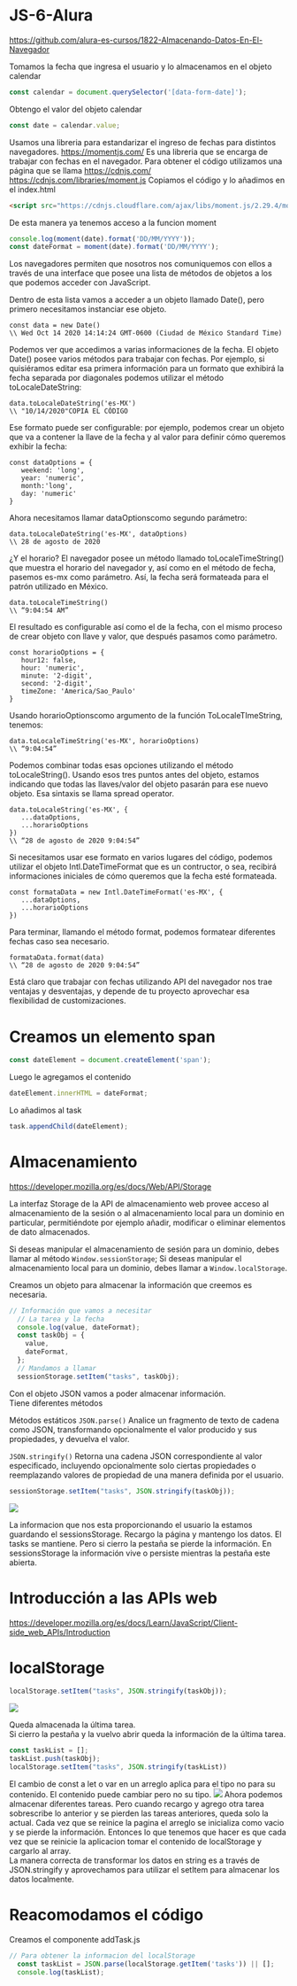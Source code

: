 # JS-6-Alura

https://github.com/alura-es-cursos/1822-Almacenando-Datos-En-El-Navegador

Tomamos la fecha que ingresa el usuario y lo almacenamos en el objeto calendar
```javascript
const calendar = document.querySelector('[data-form-date]');
```
Obtengo el valor del objeto calendar
```javascript
const date = calendar.value;
```
Usamos una libreria para estandarizar el ingreso de fechas para distintos navegadores.
https://momentjs.com/
Es una libreria que se encarga de trabajar con fechas en el navegador.
Para obtener el código utilizamos una página que se llama
https://cdnjs.com/
https://cdnjs.com/libraries/moment.js
Copiamos el código y lo añadimos en el index.html
```html
<script src="https://cdnjs.cloudflare.com/ajax/libs/moment.js/2.29.4/moment.min.js"></script>
```
De esta manera ya tenemos acceso a la funcion moment
```js
console.log(moment(date).format('DD/MM/YYYY'));
const dateFormat = moment(date).format('DD/MM/YYYY');
```

Los navegadores permiten que nosotros nos comuniquemos con ellos a través de una interface que posee una lista de métodos de objetos a los que podemos acceder con JavaScript.

Dentro de esta lista vamos a acceder a un objeto llamado Date(), pero primero necesitamos instanciar ese objeto.

```
const data = new Date()
\\ Wed Oct 14 2020 14:14:24 GMT-0600 (Ciudad de México Standard Time)
```
Podemos ver que accedimos a varias informaciones de la fecha. El objeto Date() posee varios métodos para trabajar con fechas. Por ejemplo, si quisiéramos editar esa primera información para un formato que exhibirá la fecha separada por diagonales podemos utilizar el método toLocaleDateString:

```
data.toLocaleDateString('es-MX')
\\ "10/14/2020"COPIA EL CÓDIGO
```
Ese formato puede ser configurable: por ejemplo, podemos crear un objeto que va a contener la llave de la fecha y al valor para definir cómo queremos exhibir la fecha:

````
const dataOptions = {
   weekend: 'long',
   year: 'numeric',
   month:'long',
   day: 'numeric'
}
````
Ahora necesitamos llamar dataOptionscomo segundo parámetro:

````
data.toLocaleDateString('es-MX', dataOptions)
\\ 28 de agosto de 2020
````

¿Y el horario? El navegador posee un método llamado toLocaleTimeString() que muestra el horario del navegador y, así como en el método de fecha, pasemos es-mx como parámetro. Así, la fecha será formateada para el patrón utilizado en México.

````
data.toLocaleTimeString()
\\ “9:04:54 AM”
````

El resultado es configurable así como el de la fecha, con el mismo proceso de crear objeto con llave y valor, que después pasamos como parámetro.

````
const horarioOptions = {
   hour12: false,
   hour: 'numeric',
   minute: '2-digit',
   second: '2-digit', 
   timeZone: 'America/Sao_Paulo'
}
````
Usando horarioOptionscomo argumento de la función ToLocaleTImeString, tenemos:
```
data.toLocaleTimeString('es-MX', horarioOptions)
\\ “9:04:54”
```

Podemos combinar todas esas opciones utilizando el método toLocaleString(). Usando esos tres puntos antes del objeto, estamos indicando que todas las llaves/valor del objeto pasarán para ese nuevo objeto. Esa sintaxis se llama spread operator.

```
data.toLocaleString('es-MX', {
   ...dataOptions, 
   ...horarioOptions
})
\\ “28 de agosto de 2020 9:04:54”
```
Si necesitamos usar ese formato en varios lugares del código, podemos utilizar el objeto Intl.DateTimeFormat que es un contructor, o sea, recibirá informaciones iniciales de cómo queremos que la fecha esté formateada.
```
const formataData = new Intl.DateTimeFormat('es-MX', {
   ...dataOptions,
   ...horarioOptions
})
```

Para terminar, llamando el método format, podemos formatear diferentes fechas caso sea necesario.

```
formataData.format(data)
\\ “28 de agosto de 2020 9:04:54”
```
Está claro que trabajar con fechas utilizando API del navegador nos trae ventajas y desventajas, y depende de tu proyecto aprovechar esa flexibilidad de customizaciones.

# Creamos un elemento span
```js
const dateElement = document.createElement('span');
```
Luego le agregamos el contenido
```js
dateElement.innerHTML = dateFormat;
```
Lo añadimos al task
```js
task.appendChild(dateElement);
```
# Almacenamiento
https://developer.mozilla.org/es/docs/Web/API/Storage

La interfaz Storage de la API de almacenamiento web provee acceso al almacenamiento de la sesión o al almacenamiento local para un dominio en particular, permitiéndote por ejemplo añadir, modificar o eliminar elementos de dato almacenados.

Si deseas manipular el almacenamiento de sesión para un dominio, debes llamar al método ``Window.sessionStorage``; Si deseas manipular el almacenamiento local para un dominio, debes llamar a ``Window.localStorage``.

Creamos un objeto para almacenar la información que creemos es necesaria.
```js
// Información que vamos a necesitar
  // La tarea y la fecha
  console.log(value, dateFormat);
  const taskObj = {
    value,
    dateFormat,
  };
  // Mandamos a llamar
  sessionStorage.setItem("tasks", taskObj);
```
Con el objeto JSON vamos a poder almacenar información.  
Tiene diferentes métodos

Métodos estáticos
``JSON.parse()``
Analice un fragmento de texto de cadena como JSON, transformando opcionalmente el valor producido y sus propiedades, y devuelva el valor.

``JSON.stringify()``
Retorna una cadena JSON correspondiente al valor especificado, incluyendo opcionalmente solo ciertas propiedades o reemplazando valores de propiedad de una manera definida por el usuario.

```js
sessionStorage.setItem("tasks", JSON.stringify(taskObj));
```
![](./AULA02/img/sessionStorage.jpg)

La informacion que nos esta proporcionando el usuario la estamos guardando el sessionsStorage.
Recargo la página y mantengo los datos. El tasks se mantiene. Pero si cierro la pestaña se pierde la información. En sessionsStorage la información vive o persiste mientras la pestaña este abierta.

# Introducción a las APIs web
https://developer.mozilla.org/es/docs/Learn/JavaScript/Client-side_web_APIs/Introduction

# localStorage
```js
localStorage.setItem("tasks", JSON.stringify(taskObj));
```
![](./AULA02/img/localStorage.jpg)

Queda almacenada la última tarea.  
Si cierro la pestaña y la vuelvo abrir queda la información de la última tarea.
```js
const taskList = [];
taskList.push(taskObj);
localStorage.setItem("tasks", JSON.stringify(taskList))
```
El cambio de const a let o var en un arreglo aplica para el tipo no para su contenido.
El contenido puede cambiar pero no su tipo.
![](./AULA02/img/localStorage2.jpg)
Ahora podemos almacenar diferentes tareas.
Pero cuando recargo y agrego otra tarea sobrescribe lo anterior y se pierden las tareas anteriores, queda solo la actual. Cada vez que se reinice la pagina el arreglo se inicializa como vacio y se pierde la información.
Entonces lo que tenemos que hacer es que cada vez que se reinicie la aplicacion tomar el contenido de localStorage y cargarlo al array.  
 La manera correcta de transformar los datos en string es a través de JSON.stringify y aprovechamos para utilizar el setItem para almacenar los datos localmente.

# Reacomodamos el código
Creamos el componente addTask.js
```js
// Para obtener la informacion del localStorage
  const taskList = JSON.parse(localStorage.getItem('tasks')) || [];
  console.log(taskList);
```